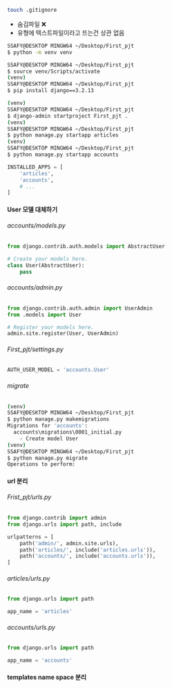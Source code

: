 



```bash
touch .gitignore
```

- 숨김파일 :x:
- 유형에 텍스트파일이라고 뜨는건 상관 없음



``` bash
SSAFY@DESKTOP MINGW64 ~/Desktop/First_pjt
$ python -m venv venv

SSAFY@DESKTOP MINGW64 ~/Desktop/First_pjt
$ source venv/Scripts/activate
(venv) 
SSAFY@DESKTOP MINGW64 ~/Desktop/First_pjt
$ pip install django==3.2.13
```



```bash
(venv) 
SSAFY@DESKTOP MINGW64 ~/Desktop/First_pjt
$ django-admin startproject First_pjt .
(venv) 
SSAFY@DESKTOP MINGW64 ~/Desktop/First_pjt
$ python manage.py startapp articles
(venv) 
SSAFY@DESKTOP MINGW64 ~/Desktop/First_pjt
$ python manage.py startapp accounts
```

```python
INSTALLED_APPS = [
    'articles',
    'accounts',
	# ...
]
```



#### User 모델 대체하기

###### accounts/models.py

```python
from django.contrib.auth.models import AbstractUser

# Create your models here.
class User(AbstractUser):
    pass
```

###### accounts/admin.py

```python
from django.contrib.auth.admin import UserAdmin
from .models import User

# Register your models here.
admin.site.register(User, UserAdmin)
```

###### First_pjt/settings.py

```python
AUTH_USER_MODEL = 'accounts.User'
```

###### migrate

```bash
(venv) 
SSAFY@DESKTOP MINGW64 ~/Desktop/First_pjt
$ python manage.py makemigrations
Migrations for 'accounts':
  accounts\migrations\0001_initial.py
    - Create model User
(venv) 
SSAFY@DESKTOP MINGW64 ~/Desktop/First_pjt
$ python manage.py migrate
Operations to perform:
```



#### url 분리

###### Frist_pjt/urls.py

```python
from django.contrib import admin
from django.urls import path, include

urlpatterns = [
    path('admin/', admin.site.urls),
    path('articles/', include('articles.urls')),
    path('accounts/', include('accounts.urls')),
]
```

###### articles/urls.py

```python
from django.urls import path

app_name = 'articles'
```

###### accounts/urls.py

```python
from django.urls import path

app_name = 'accounts'
```



#### templates name space 분리



